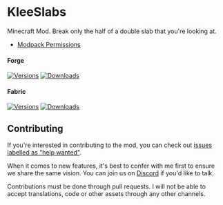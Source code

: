 # KleeSlabs

Minecraft Mod. Break only the half of a double slab that you're looking at.

- [Modpack Permissions](https://mods.twelveiterations.com/permissions)

#### Forge

[![Versions](http://cf.way2muchnoise.eu/versions/241895_latest.svg)](https://www.curseforge.com/minecraft/mc-mods/kleeslabs)
[![Downloads](http://cf.way2muchnoise.eu/full_241895_downloads.svg)](https://www.curseforge.com/minecraft/mc-mods/kleeslabs)

#### Fabric

[![Versions](http://cf.way2muchnoise.eu/versions/547695_latest.svg)](https://www.curseforge.com/minecraft/mc-mods/kleeslabs-fabric)
[![Downloads](http://cf.way2muchnoise.eu/full_547695_downloads.svg)](https://www.curseforge.com/minecraft/mc-mods/kleeslabs-fabric)

## Contributing

If you're interested in contributing to the mod, you can check
out [issues labelled as "help wanted"](https://github.com/TwelveIterationMods/KleeSlabs/issues?q=is%3Aopen+is%3Aissue+label%3A%22help+wanted%22).

When it comes to new features, it's best to confer with me first to ensure we share the same vision. You can join us on [Discord](https://discord.gg/VAfZ2Nau6j) if you'd like to talk.

Contributions must be done through pull requests. I will not be able to accept translations, code or other assets through any other channels.
